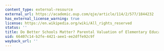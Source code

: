 ```yaml
---
content_type: external-resource
external_url: https://academic.oup.com/qje/article/114/2/577/1844232
has_external_license_warning: true
license: https://en.wikipedia.org/wiki/All_rights_reserved
status: ''
title: Do Better Schools Matter? Parental Valuation of Elementary Education
uid: 66407c14-b2fe-4421-aee1-ee2dffe92c9f
wayback_url: ''
---
```

